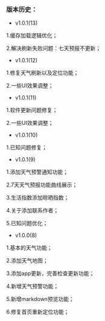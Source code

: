 
### 版本历史：
- v1.0.1(13)

1.缓存加载逻辑优化；

2.解决刷新失败问题：七天预报不更新；

- v1.0.1(12)

1.修复天气刷新以及定位功能；

2.一些UI效果调整；

- v1.0.1(11)

1.软件更新问题修复；

2.一些UI效果调整；

- v1.0.1(10)

1.已知问题修复；

- v1.0.1(9)

1.添加天气预警通知功能；

2.7天天气预报功能曲线展示；

3.生活指数添加晾晒指数；

4.关于添加联系作者；

5.已知问题优化；

- v1.0.0(8)

1.基本的天气功能；

2.添加天气地图；

3.添加app更新，完善检查更新功能；

4.新增天气预警功能；

5.新增markdown预览功能；

6.修复首页重新定位功能；


